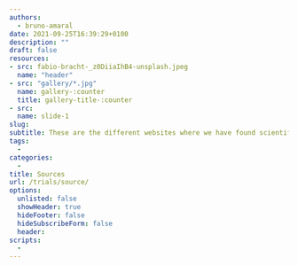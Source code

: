```yaml
---
authors:
  - bruno-amaral
date: 2021-09-25T16:39:29+0100
description: ""
draft: false
resources: 
- src: fabio-bracht-_z0DiiaIhB4-unsplash.jpeg
  name: "header"
- src: "gallery/*.jpg"
  name: gallery-:counter
  title: gallery-title-:counter
- src:
  name: slide-1
slug:
subtitle: These are the different websites where we have found scientific articles on Multiple Sclerosis
tags: 
  - 
categories: 
  - 
title: Sources
url: /trials/source/
options:
  unlisted: false
  showHeader: true
  hideFooter: false
  hideSubscribeForm: false
  header:
scripts:
  -
---
```

